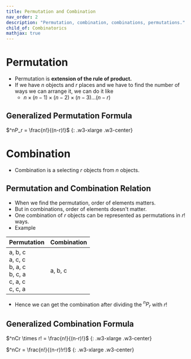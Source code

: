 ```yaml
---
title: Permutation and Combination
nav_order: 2
description: "Permutation, combination, combinations, permutations."
child_of: Combinatorics
mathjax: true
---
```


# Permutation

- Permutation is **extension of the rule of product.**
- If we have $n$ objects and $r$ places and we have to find the number of ways we can arrange it, we can do it like
    - $n \times (n-1) \times (n-2) \times (n-3) ...(n-r)$

## Generalized Permutation Formula

$^nP_r = \frac{n!}{(n-r)!}$
{: .w3-xlarge .w3-center}

# Combination

- Combination is a selecting $r$ objects from $n$ objects.

## Permutation and Combination Relation

- When we find the permutation, order of elements matters.
- But in combinations, order of elements doesn't matter.
- One combination of $r$ objects can be represented as permutations in $r!$ ways.
- Example

|Permutation|Combination|
|-|-|
|a, b, c<br>a, c, c<br>b, a, c<br>b, c, a<br>c, a, c<br>c, c, a| a, b, c

- Hence we can get the combination after dividing the $^nP_r$ with $r!$

## Generalized Combination Formula

$^nCr \times r! = \frac{n!}{(n-r)!}$
{: .w3-xlarge .w3-center}

$^nCr = \frac{n!}{(n-r)!r!}$
{: .w3-xlarge .w3-center}
